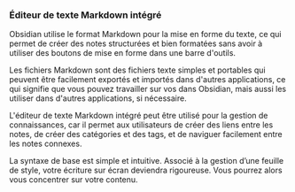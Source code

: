 ### Éditeur de texte Markdown intégré
Obsidian utilise le format Markdown pour la mise en forme du texte, ce qui permet de créer des notes structurées et bien formatées sans avoir à utiliser des boutons de mise en forme dans une barre d'outils.

Les fichiers Markdown sont des fichiers texte simples et portables qui peuvent être facilement exportés et importés dans d'autres applications, ce qui signifie que vous pouvez travailler sur vos dans Obsidian, mais aussi les utiliser dans d'autres applications, si nécessaire.

L'éditeur de texte Markdown intégré peut être utilisé pour la gestion de connaissances, car il permet aux utilisateurs de créer des liens entre les notes, de créer des catégories et des tags, et de naviguer facilement entre les notes connexes.

La syntaxe de base est simple et intuitive. Associé à la gestion d’une feuille de style, votre écriture sur écran deviendra rigoureuse. Vous pourrez alors vous concentrer sur votre contenu.